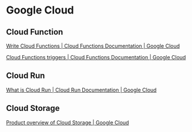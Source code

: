 # Google Cloud



## Cloud Function

[Write Cloud Functions  | Cloud Functions Documentation  | Google Cloud](https://cloud.google.com/functions/docs/writing)

[Cloud Functions triggers  | Cloud Functions Documentation  | Google Cloud](https://cloud.google.com/functions/docs/calling)



## Cloud Run

[What is Cloud Run  | Cloud Run Documentation  | Google Cloud](https://cloud.google.com/run/docs/overview/what-is-cloud-run)



## Cloud Storage

[Product overview of Cloud Storage  | Google Cloud](https://cloud.google.com/storage/docs/introduction)